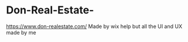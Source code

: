 # Don-Real-Estate-
https://www.don-realestate.com/
Made by wix help but all the UI and UX made by me
